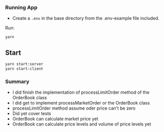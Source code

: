 
### Running App

- Create a `.env` in the base directory from the .env-example file included.


Run:


```bash
yarn
```



## Start

```bash
yarn start:server
yarn start:client
```


### Summary
- I did finish the implementation of processLimitOrder method of the OrderBook class
- I did get to implement processMarketOrder or the OrderBook class
- processLimitOrder method assume  oder price can't be zero
- Did yet cover tests
- OrderBook can calculate market price yet
- OrderBook can calculate price levels and volume of price levels yet